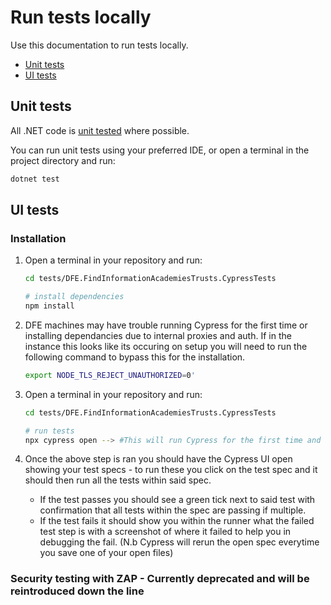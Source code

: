 # Run tests locally

Use this documentation to run tests locally.

- [Unit tests](#unit-tests)
- [UI tests](#ui-tests)

## Unit tests

All .NET code is [unit tested](./test-approach.md) where possible.

You can run unit tests using your preferred IDE, or open a terminal in the project directory and run:

```bash
dotnet test
```

## UI tests

### Installation

1. Open a terminal in your repository and run:

    ```bash
    cd tests/DFE.FindInformationAcademiesTrusts.CypressTests

    # install dependencies
    npm install
    ```

2. DFE machines may have trouble running Cypress for the first time or installing dependancies due to internal proxies and auth. If in the instance this looks like its occuring on setup you will need to run the following command to bypass this for the installation.

    ```bash
    export NODE_TLS_REJECT_UNAUTHORIZED=0'
    ```

3. Open a terminal in your repository and run:

    ```bash
    cd tests/DFE.FindInformationAcademiesTrusts.CypressTests

    # run tests 
    npx cypress open --> #This will run Cypress for the first time and notify you of such, it should then setup Cypress locally for you. 
    ```

4. Once the above step is ran you should have the Cypress UI open showing your test specs - to run these you click on the test spec and it should then run all the tests within said spec.

    - If the test passes you should see a green tick next to said test with confirmation that all tests within the spec are passing if multiple.
    - If the test fails it should show you within the runner what the failed test step is with a screenshot of where it failed to help you in debugging the fail. (N.b Cypress will rerun the open spec everytime you save one of your open files)

### Security testing with ZAP - Currently deprecated and will be reintroduced down the line
